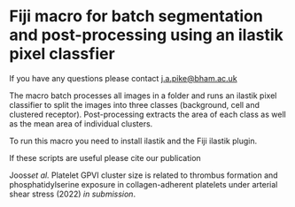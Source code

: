 # Fiji macro for batch segmentation and post-processing using an ilastik pixel classfier

If you have any questions please contact j.a.pike@bham.ac.uk

The macro batch processes all images in a folder and runs an ilastik pixel classifier to split the images into three classes (background, cell and clustered receptor). Post-processing extracts the area of each class as well as the mean area of individual clusters.

To run this macro you need to install ilastik and the Fiji ilastik plugin.

If these scripts are useful please cite our publication

Jooss<em>et al.</em> Platelet GPVI cluster size is related to thrombus formation and phosphatidylserine exposure in collagen-adherent platelets under arterial shear stress (2022) <em>in submission</em>.
